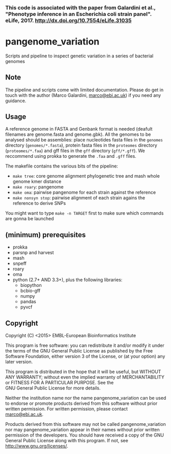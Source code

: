 
### This code is associated with the paper from Galardini et al., "Phenotype inference in an Escherichia coli strain panel". eLife, 2017. http://dx.doi.org/10.7554/eLife.31035

pangenome_variation
===================

Scripts and pipeline to inspect genetic variation in a series of bacterial genomes

Note
----

The pipeline and scripts come with limited documentation.
Please do get in touch with the author (Marco Galardini, marco@ebi.ac.uk) if you need any guidance.

Usage
-----

A reference genome in FASTA and Genbank format is needed
(deafult filenames are genome.fasta and genome.gbk).
All the genomes to be analysed should be assemblies: place 
nucleotides fasta files in the `genomes` directory
(`genomes/*.fasta`), protein fasta files in the `proteomes` directory
(`proteomes/*.faa`) and gff files in the `gff` directory (`gff/*.gff`).
We reccommend using prokka to generate the `.faa` and `.gff` files.

The makefile contains the various bits of the pipeline:
* `make tree`: core genome alignment phylogenetic tree and mash whole genome kmer distance
* `make roary`: pangenome
* `make oma`: pairwise pangenome for each strain against the reference
* `make nonsyn stop`: pairwise alignment of each strain agains the reference to derive SNPs

You might want to type `make -n TARGET` first to make sure which commands are gonna be launched

(minimum) prerequisites
-------------

* prokka
* parsnp and harvest
* mash
* snpeff
* roary
* oma
* python (2.7+ AND 3.3+), plus the following libraries:
    * biopython
    * bcbio-gff
    * numpy
    * pandas
    * pyvcf

Copyright
---------

Copyright (C) <2015> EMBL-European Bioinformatics Institute

This program is free software: you can redistribute it and/or
modify it under the terms of the GNU General Public License as
published by the Free Software Foundation, either version 3 of
the License, or (at your option) any later version.

This program is distributed in the hope that it will be useful,
but WITHOUT ANY WARRANTY; without even the implied warranty of
MERCHANTABILITY or FITNESS FOR A PARTICULAR PURPOSE. See the   
GNU General Public License for more details.

Neither the institution name nor the name pangenome_variation
can be used to endorse or promote products derived from
this software without prior written permission.
For written permission, please contact <marco@ebi.ac.uk>.

Products derived from this software may not be called pangenome_variation
nor may pangenome_variation appear in their names without prior written
permission of the developers. You should have received a copy
of the GNU General Public License along with this program.
If not, see <http://www.gnu.org/licenses/>.
